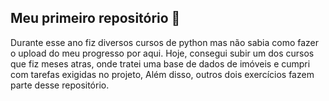 ## Meu primeiro repositório 👋

Durante esse ano fiz diversos cursos de python mas não sabia como fazer o upload do meu progresso por aqui.
Hoje, consegui subir um dos cursos que fiz meses atras, onde tratei uma base de dados de imóveis e cumpri com tarefas exigidas no projeto,
Além disso, outros dois exercícios fazem parte desse repositório.
